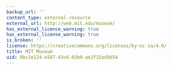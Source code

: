 ```yaml
---
backup_url: ''
content_type: external-resource
external_url: http://web.mit.edu/museum/
has_external_licence_warning: true
has_external_license_warning: true
is_broken: ''
license: https://creativecommons.org/licenses/by-nc-sa/4.0/
title: MIT Museum
uid: 8bc2e124-e587-43c6-83b0-ae2f32ad5654
---
```


